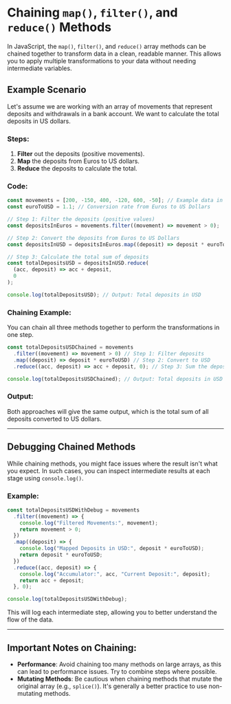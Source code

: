 # Chaining `map()`, `filter()`, and `reduce()` Methods

In JavaScript, the `map()`, `filter()`, and `reduce()` array methods can be chained together to transform data in a clean, readable manner. This allows you to apply multiple transformations to your data without needing intermediate variables.

## Example Scenario

Let's assume we are working with an array of movements that represent deposits and withdrawals in a bank account. We want to calculate the total deposits in US dollars.

### Steps:

1. **Filter** out the deposits (positive movements).
2. **Map** the deposits from Euros to US dollars.
3. **Reduce** the deposits to calculate the total.

### Code:

```javascript
const movements = [200, -150, 400, -120, 600, -50]; // Example data in Euros
const euroToUSD = 1.1; // Conversion rate from Euros to US Dollars

// Step 1: Filter the deposits (positive values)
const depositsInEuros = movements.filter((movement) => movement > 0);

// Step 2: Convert the deposits from Euros to US Dollars
const depositsInUSD = depositsInEuros.map((deposit) => deposit * euroToUSD);

// Step 3: Calculate the total sum of deposits
const totalDepositsUSD = depositsInUSD.reduce(
  (acc, deposit) => acc + deposit,
  0
);

console.log(totalDepositsUSD); // Output: Total deposits in USD
```

### Chaining Example:

You can chain all three methods together to perform the transformations in one step.

```javascript
const totalDepositsUSDChained = movements
  .filter((movement) => movement > 0) // Step 1: Filter deposits
  .map((deposit) => deposit * euroToUSD) // Step 2: Convert to USD
  .reduce((acc, deposit) => acc + deposit, 0); // Step 3: Sum the deposits

console.log(totalDepositsUSDChained); // Output: Total deposits in USD
```

### Output:

Both approaches will give the same output, which is the total sum of all deposits converted to US dollars.

---

## Debugging Chained Methods

While chaining methods, you might face issues where the result isn't what you expect. In such cases, you can inspect intermediate results at each stage using `console.log()`.

### Example:

```javascript
const totalDepositsUSDWithDebug = movements
  .filter((movement) => {
    console.log("Filtered Movements:", movement);
    return movement > 0;
  })
  .map((deposit) => {
    console.log("Mapped Deposits in USD:", deposit * euroToUSD);
    return deposit * euroToUSD;
  })
  .reduce((acc, deposit) => {
    console.log("Accumulator:", acc, "Current Deposit:", deposit);
    return acc + deposit;
  }, 0);

console.log(totalDepositsUSDWithDebug);
```

This will log each intermediate step, allowing you to better understand the flow of the data.

---

## Important Notes on Chaining:

- **Performance**: Avoid chaining too many methods on large arrays, as this can lead to performance issues. Try to combine steps where possible.
- **Mutating Methods**: Be cautious when chaining methods that mutate the original array (e.g., `splice()`). It's generally a better practice to use non-mutating methods.
